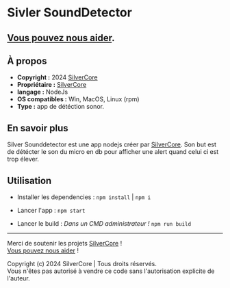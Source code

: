 # Sivler SoundDetector
[Vous pouvez nous aider](https://tipeee.com/silverdium).
---

## À propos
- **Copyright :** 2024 [SilverCore](https://core.silverdium.fr)
- **Propriétaire :** [SilverCore](https://core.silverdium.fr)
- **langage :** NodeJs
- **OS compatibles :** Win, MacOS, Linux (rpm)
- **Type :** app de détéction sonor.

## En savoir plus
Silver Sounddetector est une app nodejs créer par [SilverCore](https://core.silverdium.fr).
Son but est de détécter le son du micro en db pour afficher une alert quand celui ci est trop élever.

## Utilisation

- Installer les dependencies :
  ```npm install``` | ```npm i``` 

- Lancer l'app :
  ```npm start```

- Lancer le build :
  *Dans un CMD administrateur !*
  ```npm run build```

---
Merci de soutenir les projets [SilverCore](https://core.silverdium.fr) !<br>
[Vous pouvez nous aider](https://tipeee.com/silverdium) !<br>

Copyright (c) 2024 SilverCore | Tous droits réservés.<br>
Vous n'êtes pas autorisé à vendre ce code sans l'autorisation explicite de l'auteur.
